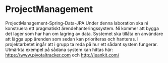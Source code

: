 # ProjectManagement
ProjectManagement-Spring-Data-JPA  Under denna laboration ska ni konstruera ett pragmatiskt ärendehanteringssystem. Ni kommer att bygga det lager som har han om lagring av data. Systemet ska tillåta en användare att lägga upp ärenden som sedan kan prioriteras och hanteras. I projektarbetet ingår att i grupp ta reda på hur ett sådant system fungerar. Utmärkta exempel på sådana system kan hittas här: https://www.pivotaltracker.com och http://leankit.com/
